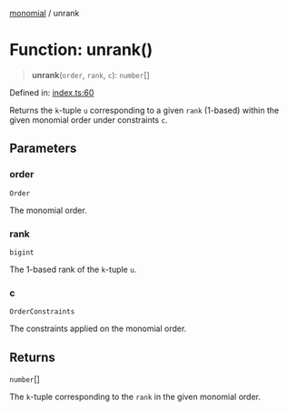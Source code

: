 [monomial](../wiki/globals) / unrank

# Function: unrank()

> **unrank**(`order`, `rank`, `c`): `number`[]

Defined in: [index.ts:60](https://github.com/jmalena/monomial/blob/cb4adf9eef484926e83882c47a7261e594623f9d/src/index.ts#L60)

Returns the `k`-tuple `u` corresponding to a given `rank` (1-based) within the given monomial order under constraints `c`.

## Parameters

### order

`Order`

The monomial order.

### rank

`bigint`

The 1-based rank of the `k`-tuple `u`.

### c

`OrderConstraints`

The constraints applied on the monomial order.

## Returns

`number`[]

The `k`-tuple corresponding to the `rank` in the given monomial order.
